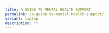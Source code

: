 ```yaml
---
title: A GUIDE TO MENTAL HEALTH SUPPORT
permalink: /a-guide-to-mental-health-support/
variant: tiptap
description: ""
---
```

